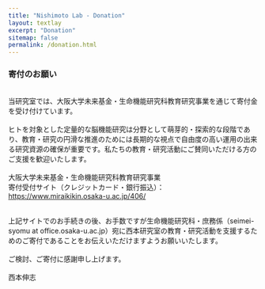 ```yaml
---
title: "Nishimoto Lab - Donation"
layout: textlay
excerpt: "Donation"
sitemap: false
permalink: /donation.html
---
```


### 寄付のお願い
<br />
当研究室では、大阪大学未来基金・生命機能研究科教育研究事業を通じて寄付金を受け付けています。
<br />
<br />
ヒトを対象とした定量的な脳機能研究は分野として萌芽的・探索的な段階であり、教育・研究の円滑な推進のためには長期的な視点で自由度の高い運用の出来る研究資源の確保が重要です。私たちの教育・研究活動にご賛同いただける方のご支援を歓迎いたします。

<br />
<br />
大阪大学未来基金・生命機能研究科教育研究事業<br />
寄付受付サイト（クレジットカード・銀行振込）：<a href='https://www.miraikikin.osaka-u.ac.jp/406/'>https://www.miraikikin.osaka-u.ac.jp/406/</a>

<br />
<br />

上記サイトでのお手続きの後、お手数ですが生命機能研究科・庶務係（seimei-syomu at office.osaka-u.ac.jp）宛に西本研究室の教育・研究活動を支援するためのご寄付であることをお伝えいただけますようお願いいたします。
<br />
<br />
ご検討、ご寄付に感謝申し上げます。
<br />
<br />
西本伸志
